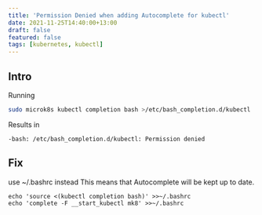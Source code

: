 ```yaml
---
title: 'Permission Denied when adding Autocomplete for kubectl'
date: 2021-11-25T14:40:00+13:00
draft: false
featured: false
tags: [kubernetes, kubectl]
---
```


Intro
-----

Running

``` bash
sudo microk8s kubectl completion bash >/etc/bash_completion.d/kubectl
```

Results in

```
-bash: /etc/bash_completion.d/kubectl: Permission denied
```

Fix
-----

use ~/.bashrc instead
This means that Autocomplete will be kept up to date.

```
echo 'source <(kubectl completion bash)' >>~/.bashrc
echo 'complete -F __start_kubectl mk8' >>~/.bashrc
```

